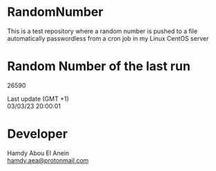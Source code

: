 # RandomNumber    
This is a test repository where a random number is pushed to a file automatically passwordless from a cron job in my Linux CentOS server    
# Random Number of the last run   
26590
      
Last update (GMT +1)    
03/03/23 20:00:01
# Developer    
Hamdy Abou El Anein   
hamdy.aea@protonmail.com
